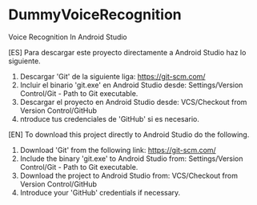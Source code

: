 # DummyVoiceRecognition

Voice Recognition In Android Studio

[ES] Para descargar este proyecto directamente a Android Studio haz lo siguiente.

1. Descargar 'Git' de la siguiente liga: https://git-scm.com/
2. Incluir el binario 'git.exe' en Android Studio desde: Settings/Version Control/Git - Path to Git executable.
3. Descargar el proyecto en Android Studio desde: VCS/Checkout from Version Control/GitHub
4. ntroduce tus credenciales de 'GitHub' si es necesario.

[EN] To download this project directly to Android Studio do the following.

1. Download 'Git' from the following link: https://git-scm.com/
2. Include the binary 'git.exe' to Android Studio from: Settings/Version Control/Git - Path to Git executable.
3. Download the project to Android Studio from: VCS/Checkout from Version Control/GitHub
4. Introduce your 'GitHub' credentials if necessary.
